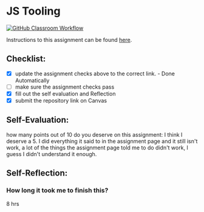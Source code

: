 JS Tooling
===================================
[![GitHub Classroom Workflow](https://github.com/1DELETED9/Tooling-Lab-Template/actions/workflows/classroom.yml/badge.svg)](https://github.com/1DELETED9/Tooling-Lab-Template/actions/workflows/classroom.yml)

Instructions to this assignment can be found [here](https://reedws.github.io/IT3049C/coursework/labs/tooling/).

## Checklist:
- [x] update the assignment checks above to the correct link. - Done Automatically
- [ ] make sure the assignment checks pass
- [x] fill out the self evaluation and Reflection
- [x] submit the repository link on Canvas

## Self-Evaluation: 
how many points out of 10 do you deserve on this assignment: 
I think I deserve a 5. I did everything it said to in the assignment page and it still isn't work, a lot of the things the assignment page told me to do didn't work, I guess I didn't understand it enough.
## Self-Reflection:


### How long it took me to finish this?
8 hrs